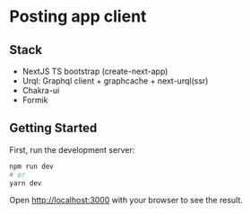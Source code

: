 # Posting app client

## Stack

- NextJS TS bootstrap (create-next-app)
- Urql: Graphql client + graphcache + next-urql(ssr)
- Chakra-ui
- Formik

## Getting Started

First, run the development server:

```bash
npm run dev
# or
yarn dev
```

Open [http://localhost:3000](http://localhost:3000) with your browser to see the result.
